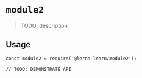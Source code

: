 # `module2`

> TODO: description

## Usage

```
const module2 = require('@lerna-learn/module2');

// TODO: DEMONSTRATE API
```
